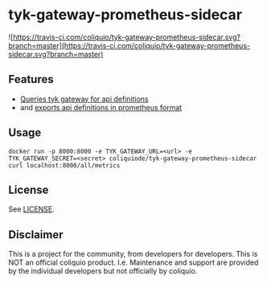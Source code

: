 # tyk-gateway-prometheus-sidecar

![https://travis-ci.com/coliquio/tyk-gateway-prometheus-sidecar.svg?branch=master](https://travis-ci.com/coliquio/tyk-gateway-prometheus-sidecar.svg?branch=master)

## Features

- [Queries tyk gateway for api definitions](https://tyk.io/docs/tyk-rest-api/api-management/)
- and [exports api definitions in prometheus format](https://prometheus.io)

## Usage

```
docker run -p 8000:8000 -e TYK_GATEWAY_URL=<url> -e TYK_GATEWAY_SECRET=<secret> coliquiode/tyk-gateway-prometheus-sidecar
curl localhost:8000/all/metrics
```

## License

See [LICENSE](LICENSE).

## Disclaimer

This is a project for the community, from developers for developers. This is NOT an official coliquio product. I.e. Maintenance and support are provided by the individual developers but not officially by coliquio.
